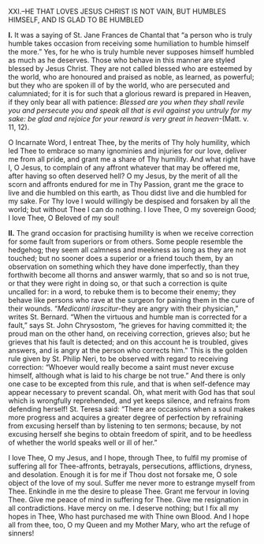 
XXI.–HE THAT LOVES JESUS CHRIST IS NOT VAIN, BUT HUMBLES HIMSELF, AND IS GLAD TO BE HUMBLED

**I\.** It was a saying of St. Jane Frances de Chantal that “a person who is truly humble takes occasion from receiving some humiliation to humble himself the more.” Yes, for he who is truly humble never supposes himself humbled as much as he deserves. Those who behave in this manner are styled blessed by Jesus Christ. They are not called blessed who are esteemed by the world, who are honoured and praised as noble, as learned, as powerful; but they who are spoken ill of by the world, who are persecuted and calumniated; for it is for such that a glorious reward is prepared in Heaven, if they only bear all with patience: _Blessed are you when they shall revile you and persecute you and speak all that is evil against you untruly for my sake: be glad and rejoice for your reward is very great in heaven_-(Matt. v. 11, 12).

O Incarnate Word, I entreat Thee, by the merits of Thy holy humility, which led Thee to embrace so many ignominies and injuries for our love, deliver me from all pride, and grant me a share of Thy humility. And what right have I, O Jesus, to complain of any affront whatever that may be offered me, after having so often deserved hell? O my Jesus, by the merit of all the scorn and affronts endured for me in Thy Passion, grant me the grace to live and die humbled on this earth, as Thou didst live and die humbled for my sake. For Thy love I would willingly be despised and forsaken by all the world; but without Thee I can do nothing. I love Thee, O my sovereign Good; I love Thee, O Beloved of my soul!

**II\.** The grand occasion for practising humility is when we receive correction for some fault from superiors or from others. Some people resemble the hedgehog; they seem all calmness and meekness as long as they are not touched; but no sooner does a superior or a friend touch them, by an observation on something which they have done imperfectly, than they forthwith become all thorns and answer warmly, that so and so is not true, or that they were right in doing so, or that such a correction is quite uncalled for: in a word, to rebuke them is to become their enemy; they behave like persons who rave at the surgeon for paining them in the cure of their wounds. “_Medicanti irascitur_-they are angry with their physician,” writes St. Bernard. “When the virtuous and humble man is corrected for a fault,” says St. John Chrysostom, “he grieves for having committed it; the proud man on the other hand, on receiving correction, grieves also; but he grieves that his fault is detected; and on this account he is troubled, gives answers, and is angry at the person who corrects him.” This is the golden rule given by St. Philip Neri, to be observed with regard to receiving correction: “Whoever would really become a saint must never excuse himself, although what is laid to his charge be not true.” And there is only one case to be excepted from this rule, and that is when self-defence may appear necessary to prevent scandal. Oh, what merit with God has that soul which is wrongfully reprehended, and yet keeps silence, and refrains from defending herself! St. Teresa said: “There are occasions when a soul makes more progress and acquires a greater degree of perfection by refraining from excusing herself than by listening to ten sermons; because, by not excusing herself she begins to obtain freedom of spirit, and to be heedless of whether the world speaks well or ill of her.”

I love Thee, O my Jesus, and I hope, through Thee, to fulfil my promise of suffering all for Thee-affronts, betrayals, persecutions, afflictions, dryness, and desolation. Enough it is for me if Thou dost not forsake me, O sole object of the love of my soul. Suffer me never more to estrange myself from Thee. Enkindle in me the desire to please Thee. Grant me fervour in loving Thee. Give me peace of mind in suffering for Thee. Give me resignation in all contradictions. Have mercy on me. I deserve nothing; but I fix all my hopes in Thee, Who hast purchased me with Thine own Blood. And I hope all from thee, too, O my Queen and my Mother Mary, who art the refuge of sinners!


